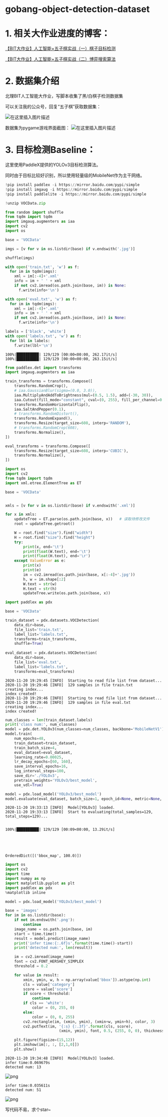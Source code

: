 # gobang-object-detection-dataset

# 1. 相关大作业进度的博客：

[【BIT大作业】人工智能+五子棋实战（一）棋子目标检测](https://blog.csdn.net/weixin_44936889/article/details/109862218)

[【BIT大作业】人工智能+五子棋实战（二）博弈搜索算法](https://blog.csdn.net/weixin_44936889/article/details/110380769)

# 2. 数据集介绍
北理BIT人工智能大作业，写脚本收集了黑/白棋子检测数据集

可以关注我的公众号，回复“五子棋”获取数据集：

![在这里插入图片描述](https://img-blog.csdnimg.cn/20210127153004430.jpg?x-oss-process=image/watermark,type_ZmFuZ3poZW5naGVpdGk,shadow_10,text_aHR0cHM6Ly9ibG9nLmNzZG4ubmV0L3dlaXhpbl80NDkzNjg4OQ==,size_16,color_FFFFFF,t_70)

数据集为pygame游戏界面截图：
![在这里插入图片描述](https://img-blog.csdnimg.cn/20201120194534365.png?x-oss-process=image/watermark,type_ZmFuZ3poZW5naGVpdGk,shadow_10,text_aHR0cHM6Ly9ibG9nLmNzZG4ubmV0L3dlaXhpbl80NDkzNjg4OQ==,size_16,color_FFFFFF,t_70#pic_center)

# 3. 目标检测Baseline：

这里使用PaddleX提供的YOLOv3目标检测算法。

同时由于目标比较好识别，所以使用轻量级的MobileNet作为主干网络。
```python
!pip install paddlex -i https://mirror.baidu.com/pypi/simple
!pip install imgaug -i https://mirror.baidu.com/pypi/simple
!pip install paddlelite -i https://mirror.baidu.com/pypi/simple
```


```python
!unzip VOCData.zip
```


```python
from random import shuffle
from tqdm import tqdm
import imgaug.augmenters as iaa
import cv2
import os

base = 'VOCData'

imgs = [v for v in os.listdir(base) if v.endswith('.jpg')]

shuffle(imgs)

with open('train.txt', 'w') as f:
  for im in tqdm(imgs):
    xml = im[:-4]+'.xml'
    info = im + ' ' + xml
    if not cv2.imread(os.path.join(base, im)) is None:
      f.write(info+'\n')

with open('eval.txt', 'w') as f:
  for im in tqdm(imgs):
    xml = im[:-4]+'.xml'
    info = im + ' ' + xml
    if not cv2.imread(os.path.join(base, im)) is None:
      f.write(info+'\n')

labels = ['black', 'white']
with open('labels.txt', 'w') as f:
  for lbl in labels:
    f.write(lbl+'\n')
```

    100%|██████████| 129/129 [00:00<00:00, 262.17it/s]
    100%|██████████| 129/129 [00:00<00:00, 263.15it/s]



```python
from paddlex.det import transforms
import imgaug.augmenters as iaa

train_transforms = transforms.Compose([
    transforms.RandomCrop(),
    # iaa.GaussianBlur(sigma=(0.0, 3.0)),
    iaa.MultiplyAndAddToBrightness(mul=(0.5, 1.5), add=(-30, 30)),
    iaa.Cutout(fill_mode="constant", cval=(0, 255), fill_per_channel=0.5),
    transforms.RandomHorizontalFlip(),
    iaa.SaltAndPepper(0.1),
    # transforms.RandomDistort(),
    transforms.RandomExpand(),
    transforms.Resize(target_size=608, interp='RANDOM'),
    # transforms.RandomCrop(608),
    transforms.Normalize(),
])

eval_transforms = transforms.Compose([
    transforms.Resize(target_size=608, interp='CUBIC'),
    transforms.Normalize(),
])
```


```python
import os
import cv2
from tqdm import tqdm
import xml.etree.ElementTree as ET

base = 'VOCData'


xmls = [v for v in os.listdir(base) if v.endswith('.xml')]

for x in xmls:
    updateTree = ET.parse(os.path.join(base, x))   # 读取待修改文件
    root = updateTree.getroot()

    W = root.find("size").find("width")
    H = root.find("size").find("height")
    try:
        print(x, end='\t')
        print(float(W.text), end='\t')
        print(float(H.text), end='\r')
    except ValueError as e:
        print(x)
        print(e)
        im = cv2.imread(os.path.join(base, x[:-4]+'.jpg'))
        h, w = im.shape[:2]
        W.text = str(w)
        H.text = str(h)
        updateTree.write(os.path.join(base, x))
```


```python
import paddlex as pdx

base = 'VOCData'

train_dataset = pdx.datasets.VOCDetection(
    data_dir=base,
    file_list='train.txt',
    label_list='labels.txt',
    transforms=train_transforms,
    shuffle=True)
    
eval_dataset = pdx.datasets.VOCDetection(
    data_dir=base,
    file_list='eval.txt',
    label_list='labels.txt',
    transforms=eval_transforms)
```

    2020-11-20 19:29:45 [INFO]	Starting to read file list from dataset...
    2020-11-20 19:29:46 [INFO]	129 samples in file train.txt
    creating index...
    index created!
    2020-11-20 19:29:46 [INFO]	Starting to read file list from dataset...
    2020-11-20 19:29:46 [INFO]	129 samples in file eval.txt
    creating index...
    index created!



```python
num_classes = len(train_dataset.labels)
print('class num:', num_classes)
model = pdx.det.YOLOv3(num_classes=num_classes, backbone='MobileNetV1')
model.train(
    num_epochs=48,
    train_dataset=train_dataset,
    train_batch_size=4,
    eval_dataset=eval_dataset,
    learning_rate=0.00025,
    lr_decay_epochs=[60, 160],
    save_interval_epochs=16,
    log_interval_steps=100,
    save_dir='./YOLOv3',
    pretrain_weights='YOLOv3/best_model',
    use_vdl=True)
```


```python
model = pdx.load_model('YOLOv3/best_model')
model.evaluate(eval_dataset, batch_size=1, epoch_id=None, metric=None, return_details=False)
```

    2020-11-20 19:33:13 [INFO]	Model[YOLOv3] loaded.
    2020-11-20 19:33:13 [INFO]	Start to evaluating(total_samples=129, total_steps=129)...


    100%|██████████| 129/129 [00:09<00:00, 13.29it/s]





    OrderedDict([('bbox_map', 100.0)])




```python
import os
import cv2
import time
import numpy as np
import matplotlib.pyplot as plt
import paddlex as pdx
%matplotlib inline

model = pdx.load_model('YOLOv3/best_model')

base = 'images'
for im in os.listdir(base):
    if not im.endswith('.png'):
        continue
    image_name = os.path.join(base, im)
    start = time.time()
    result = model.predict(image_name)
    print('infer time:{:.6f}s'.format(time.time()-start))
    print('detected num:', len(result))

    im = cv2.imread(image_name)
    font = cv2.FONT_HERSHEY_SIMPLEX
    threshold = 0.2

    for value in result:
        xmin, ymin, w, h = np.array(value['bbox']).astype(np.int)
        cls = value['category']
        score = value['score']
        if score < threshold:
            continue
        if cls == 'white':
            color = (0, 255, 0)
        else:
            color = (0, 0, 255)
        cv2.rectangle(im, (xmin, ymin), (xmin+w, ymin+h), color, 3)
        cv2.putText(im, '{:s} {:.3f}'.format(cls, score),
                        (xmin, ymin), font, 0.5, (255, 0, 0), thickness=1)

    plt.figure(figsize=(15,12))
    plt.imshow(im[:, :, [2,1,0]])
    plt.show()
```

    2020-11-20 19:34:48 [INFO]	Model[YOLOv3] loaded.
    infer time:0.069679s
    detected num: 13



![png](output_8_1.png)


    infer time:0.035611s
    detected num: 51



![png](output_8_3.png)




写代码不易，求个star~
